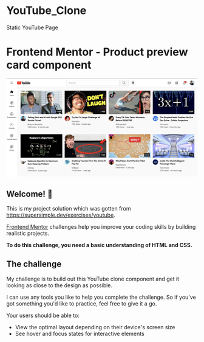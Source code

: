 # YouTube_Clone
Static YouTube Page

# Frontend Mentor - Product preview card component

![Design preview for the Product preview card component coding challenge](./channel-pictures/desktop-preview.jpg)

## Welcome! 👋

This is my project solution which was gotten from https://supersimple.dev/exercises/youtube.

[Frontend Mentor](https://supersimple.dev/exercises/youtube) challenges help you improve your coding skills by building realistic projects.

**To do this challenge, you need a basic understanding of HTML and CSS.**

## The challenge

My challenge is to build out this YouTube clone component and get it looking as close to the design as possible.

I can use any tools you like to help you complete the challenge. So if you've got something you'd like to practice, feel free to give it a go.

Your users should be able to:

- View the optimal layout depending on their device's screen size
- See hover and focus states for interactive elements
